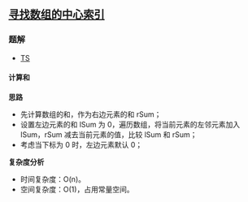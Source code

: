 ## [寻找数组的中心索引](https://leetcode.cn/problems/find-pivot-index/)

### 题解
+ [TS](../../ts/768/724.ts)

#### 计算和
**思路**
+ 先计算数组的和，作为右边元素的和 rSum；
+ 设置左边元素的和 lSum 为 0，遍历数组，将当前元素的左邻元素加入 lSum，rSum 减去当前元素的值，比较 lSum 和 rSum；
+ 考虑当下标为 0 时，左边元素默认 0；

**复杂度分析**
+ 时间复杂度：O(n)。
+ 空间复杂度：O(1)，占用常量空间。